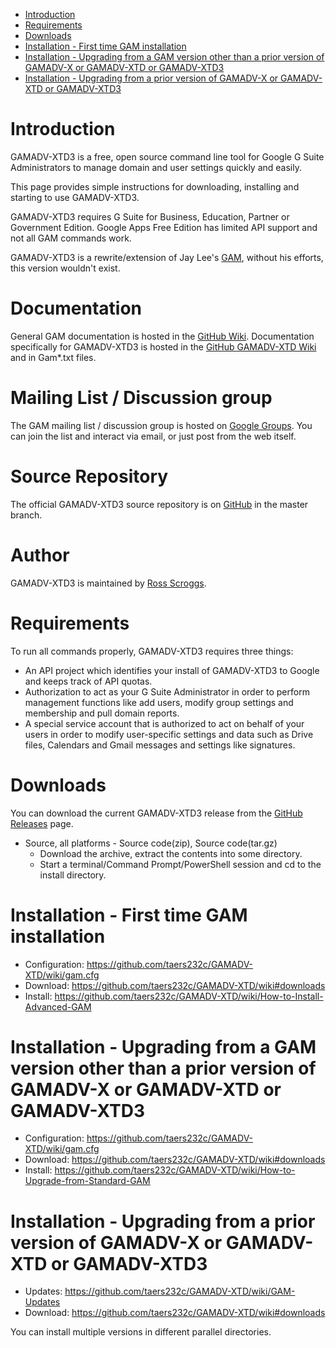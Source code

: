 - [Introduction](#introduction)
- [Requirements](#requirements)
- [Downloads](#downloads)
- [Installation - First time GAM installation](#installation---first-time-GAM-installation)
- [Installation - Upgrading from a GAM version other than a prior version of GAMADV-X or GAMADV-XTD or GAMADV-XTD3](#installation---upgrading-from-a-gam-version-other-than-a-prior-version-of-gamadv-x-or-gamadv-xtd)
- [Installation - Upgrading from a prior version of GAMADV-X or GAMADV-XTD or GAMADV-XTD3](#installation---upgrading-from-a-prior-version-of-gamadv-x-or-gamadv-xtd-or-gamadv-xtd3)

# Introduction
GAMADV-XTD3 is a free, open source command line tool for Google G Suite Administrators to manage domain and user settings quickly and easily.

This page provides simple instructions for downloading, installing and starting to use GAMADV-XTD3.

GAMADV-XTD3 requires G Suite for Business, Education, Partner or Government Edition. Google Apps Free Edition has limited API support and not all GAM commands work.

GAMADV-XTD3 is a rewrite/extension of Jay Lee's [GAM](https://github.com/jay0lee/GAM), without his efforts, this version wouldn't exist.

# Documentation
General GAM documentation is hosted in the [GitHub Wiki]. Documentation specifically for GAMADV-XTD3 is hosted in the [GitHub GAMADV-XTD Wiki] and in Gam*.txt files.

# Mailing List / Discussion group
The GAM mailing list / discussion group is hosted on [Google Groups].  You can join the list and interact via email, or just post from the web itself.

# Source Repository
The official GAMADV-XTD3 source repository is on [GitHub] in the master branch.

# Author
GAMADV-XTD3 is maintained by <a href="mailto:ross.scroggs@gmail.com">Ross Scroggs</a>.

# Requirements
To run all commands properly, GAMADV-XTD3 requires three things:
* An API project which identifies your install of GAMADV-XTD3 to Google and keeps track of API quotas.
* Authorization to act as your G Suite Administrator in order to perform management functions like add users, modify group settings and membership and pull domain reports.
* A special service account that is authorized to act on behalf of your users in order to modify user-specific settings and data such as Drive files, Calendars and Gmail messages and settings like signatures.

# Downloads
You can download the current GAMADV-XTD3 release from the [GitHub Releases] page.

* Source, all platforms - Source code(zip), Source code(tar.gz)
  - Download the archive, extract the contents into some directory.
  - Start a terminal/Command Prompt/PowerShell session and cd to the install directory.

# Installation - First time GAM installation
* Configuration: https://github.com/taers232c/GAMADV-XTD/wiki/gam.cfg
* Download: https://github.com/taers232c/GAMADV-XTD/wiki#downloads
* Install: https://github.com/taers232c/GAMADV-XTD/wiki/How-to-Install-Advanced-GAM

# Installation - Upgrading from a GAM version other than a prior version of GAMADV-X or GAMADV-XTD or GAMADV-XTD3
* Configuration: https://github.com/taers232c/GAMADV-XTD/wiki/gam.cfg
* Download: https://github.com/taers232c/GAMADV-XTD/wiki#downloads
* Install: https://github.com/taers232c/GAMADV-XTD/wiki/How-to-Upgrade-from-Standard-GAM

# Installation - Upgrading from a prior version of GAMADV-X or GAMADV-XTD or GAMADV-XTD3
* Updates: https://github.com/taers232c/GAMADV-XTD/wiki/GAM-Updates
* Download: https://github.com/taers232c/GAMADV-XTD/wiki#downloads

You can install multiple versions in different parallel directories.

[GitHub Releases]: https://github.com/taers232c/GAMADV-XTD3/releases
[GitHub]: https://github.com/taers232c/GAMADV-XTD3/tree/master
[GitHub Wiki]: https://github.com/jay0lee/GAM/wiki/
[GitHub GAMADV-XTD Wiki]: https://github.com/taers232c/GAMADV-XTD/wiki/
[Google Groups]: http://groups.google.com/group/google-apps-manager
